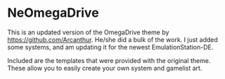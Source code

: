 # NeOmegaDrive

This is an updated version of the OmegaDrive theme by https://github.com/Arcanthur.   He/she did a bulk of the work.  I just added some systems, and am updating it for the newest EmulationStation-DE.

Included are the templates that were provided with the original theme.  These allow you to easily create your own system and gamelist art.  
